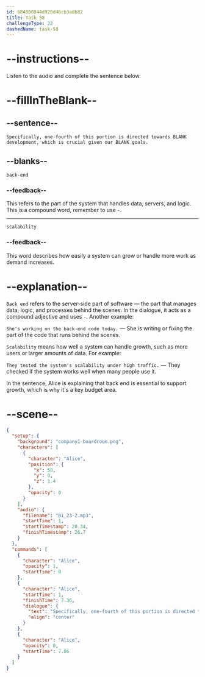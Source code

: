 ```yaml
---
id: 684800844d920d46cb3a8b82
title: Task 58
challengeType: 22
dashedName: task-58
---
```


<!-- (audio) Alice: Specifically, one-fourth of this portion is directed towards backend development, which is crucial given our scalability goals. -->

# --instructions--

Listen to the audio and complete the sentence below.

# --fillInTheBlank--

## --sentence--

`Specifically, one-fourth of this portion is directed towards BLANK development, which is crucial given our BLANK goals.`

## --blanks--

`back-end`

### --feedback--

This refers to the part of the system that handles data, servers, and logic. This is a compound word, remember to use `-`.

---

`scalability`

### --feedback--

This word describes how easily a system can grow or handle more work as demand increases.

# --explanation--

`Back end` refers to the server-side part of software — the part that manages data, logic, and processes behind the scenes. In the dialogue, it acts as a compound adjective and uses `-`. Another example:

`She's working on the back-end code today.` — She is writing or fixing the part of the code that runs behind the scenes.

`Scalability` means how well a system can handle growth, such as more users or larger amounts of data. For example:

`They tested the system's scalability under high traffic.` — They checked if the system works well when many people use it.

In the sentence, Alice is explaining that back end is essential to support growth, which is why it's a key budget area.

# --scene--

```json
{
  "setup": {
    "background": "company1-boardroom.png",
    "characters": [
      {
        "character": "Alice",
        "position": {
          "x": 50,
          "y": 0,
          "z": 1.4
        },
        "opacity": 0
      }
    ],
    "audio": {
      "filename": "B1_23-2.mp3",
      "startTime": 1,
      "startTimestamp": 20.34,
      "finishTimestamp": 26.7
    }
  },
  "commands": [
    {
      "character": "Alice",
      "opacity": 1,
      "startTime": 0
    },
    {
      "character": "Alice",
      "startTime": 1,
      "finishTime": 7.36,
      "dialogue": {
        "text": "Specifically, one-fourth of this portion is directed towards back-end development, which is crucial given our scalability goals.",
        "align": "center"
      }
    },
    {
      "character": "Alice",
      "opacity": 0,
      "startTime": 7.86
    }
  ]
}
```
